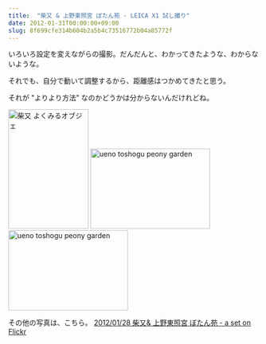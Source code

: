 ```yaml
---
title:  "柴又 & 上野東照宮 ぼたん苑 - LEICA X1 試し撮り"
date: 2012-01-31T00:00:00+09:00
slug: 8f699cfe314b604b2a5b4c73516772b04a85772f
---
```

いろいろ設定を変えながらの撮影。だんだんと、わかってきたような、わからないような。

それでも、自分で動いて調整するから、距離感はつかめてきたと思う。

それが "よりより方法" なのかどうかは分からないんだけれどね。

<a href="https://www.flickr.com/photos/69810711@N06/6789479449/" title="柴又 よくみるオブジェ by qtakamitsu, on Flickr"><img src="https://farm8.staticflickr.com/7155/6789479449_41c53d1b60_m.jpg" width="161" height="240" alt="柴又 よくみるオブジェ"></a>
<a href="https://www.flickr.com/photos/69810711@N06/6789512623/" title="ueno toshogu  peony garden by qtakamitsu, on Flickr"><img src="https://farm8.staticflickr.com/7033/6789512623_230ee53847_m.jpg" width="240" height="161" alt="ueno toshogu  peony garden"></a>
<a href="https://www.flickr.com/photos/69810711@N06/6789497457/" title="ueno toshogu  peony garden by qtakamitsu, on Flickr"><img src="https://farm8.staticflickr.com/7012/6789497457_e2fa0c56ed_m.jpg" width="240" height="161" alt="ueno toshogu  peony garden"></a>

その他の写真は、こちら。
[2012/01/28 柴又& 上野東照宮 ぼたん苑 - a set on Flickr](https://www.flickr.com/photos/69810711@N06/sets/72157629099187567/ "2012/01/28 柴又& 上野東照宮 ぼたん苑 - a set on Flickr")
